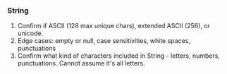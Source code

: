 ### String
1.  Confirm if ASCII (128 max unique chars), extended ASCII (256), or unicode.
1.  Edge cases: empty or null, case sensitivities, white spaces, punctuations
1.  Confirm what kind of characters included in String - letters, numbers, punctuations. Cannot assume it's all letters.
